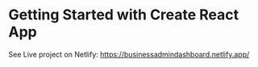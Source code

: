 # Getting Started with Create React App

See Live project on Netlify: https://businessadmindashboard.netlify.app/
<br>

<img src="https://res.cloudinary.com/codercloud/image/upload/v1660579508/github/Screenshot_323_psm6h3.png" alt=""/>
<img src="https://res.cloudinary.com/codercloud/image/upload/v1660579508/github/Screenshot_322_un1g3r.png" alt=""/>
<img src="https://res.cloudinary.com/codercloud/image/upload/v1660580235/github/Screenshot_329_xsrwnd.png" alt=""/>
<img src="https://res.cloudinary.com/codercloud/image/upload/v1660580235/github/Screenshot_330_qqm7lo.png" alt=""/>
<img src="https://res.cloudinary.com/codercloud/image/upload/v1660580235/github/Screenshot_327_ag9hap.png" alt=""/>
<img src="https://res.cloudinary.com/codercloud/image/upload/v1660580235/github/Screenshot_328_ssn4yv.png" alt=""/>
<img src="https://res.cloudinary.com/codercloud/image/upload/v1660580235/github/Screenshot_326_crmdov.png" alt=""/>
